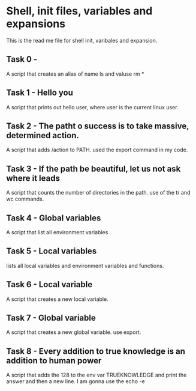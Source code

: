 # Shell, init files, variables and expansions

This is the  read me file for shell init, varibales and expansion.

## Task 0 - <o>
A script that creates an alias of name ls and valuse rm *

## Task 1 - Hello you
A script that prints out hello user, where user is the current linux user.

## Task 2 - The patht o success is to take massive, determined action.
A script that adds /action to PATH. used the export command in my code.

## Task 3 - If the path be beautiful, let us not ask where it leads
A script that counts the number of directories in the path. use of the tr and wc commands.

## Task 4 - Global variables
A script that list all environment variables

## Task 5 - Local variables
lists all local variables and environment variables and functions.

## Task 6 - Local variable
A script that creates a new local variable.

## Task 7 - Global variable
A script that creates a new global variable. use export.

## Task 8 - Every addition to true knowledge is an addition to human power
A script that adds the 128 to the env var TRUEKNOWLEDGE and print the answer and then a new line. I am gonna use the echo -e
